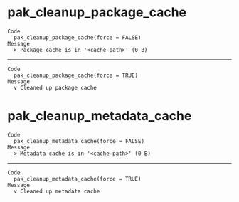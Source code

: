 # pak_cleanup_package_cache

    Code
      pak_cleanup_package_cache(force = FALSE)
    Message
      > Package cache is in '<cache-path>' (0 B)

---

    Code
      pak_cleanup_package_cache(force = TRUE)
    Message
      v Cleaned up package cache

# pak_cleanup_metadata_cache

    Code
      pak_cleanup_metadata_cache(force = FALSE)
    Message
      > Metadata cache is in '<cache-path>' (0 B)

---

    Code
      pak_cleanup_metadata_cache(force = TRUE)
    Message
      v Cleaned up metadata cache

